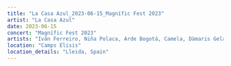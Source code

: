```yaml
---
title: "La Casa Azul_2023-06-15_Magnífic Fest 2023"
artist: "La Casa Azul"
date: 2023-06-15
concert: "Magnífic Fest 2023"
artists: "Iván Ferreiro, Niña Polaca, Arde Bogotá, Camela, Dàmaris Gelabert, La Casa Azul"
location: "Camps Elisis"
location_details: "Lleida, Spain"
---
```

